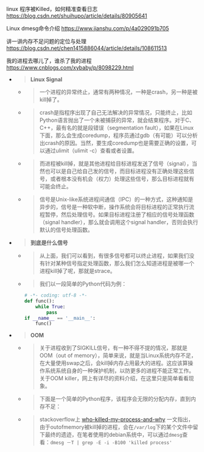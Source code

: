 
linux 程序被Killed，如何精准查看日志 https://blog.csdn.net/shuihupo/article/details/80905641

Linux dmesg命令介绍 https://www.jianshu.com/p/4a029091b705

讲一讲内存不足问题的定位与处理 https://blog.csdn.net/chen1415886044/article/details/108611513

我的进程去哪儿了，谁杀了我的进程 https://www.cnblogs.com/xybaby/p/8098229.html
- > **Linux Signal**
  * > 一个进程的异常终止，通常有两种情况，一种是crash，另一种是被kill掉了。
  * > crash是指程序出现了自己无法解决的异常情况，只能终止，比如Python语言抛出了一个未被捕获的异常，就会结束程序。对于C、C++，最有名的就是段错误（segmentation fault），如果在Linux下面，那么会生成coredump，程序员通过gdb（有可能）可以分析出crash的原因。当然，要生成coredump也是需要正确的设置，可以通过ulimit（ulimit -c）查看或者设置。
  * > 而进程被kill掉，就是其他进程给目标进程发送了信号（signal），当然也可以是自己给自己发的信号，而目标进程没有正确处理这些信号，或者根本没有机会（权力）处理这些信号，那么目标进程就有可能会终止。
  * > 信号是Unix-like系统进程间通信（IPC）的一种方式，这种通知是异步的，信号是一种软中断，操作系统会将目标进程的正常执行流程暂停，然后处理信号。如果目标进程注册了相应的信号处理函数（signal handler），那么就会调用这个signal handler，否则会执行默认的信号处理函数。
- > **到底是什么信号**
  * > 从上面，我们可以看到，有很多信号都可以终止进程，如果我们没有针对某种信号指定处理函数，那么我们怎么知道进程是被哪一个进程kill掉了呢，那就是strace。
  * > 我们以一段简单的Python代码为例：
    ```py
    # -*- coding: utf-8 -*-
    def func():
        while True:
            pass
    if __name__ == '__main__':
        func()
    ```
- > **OOM**
  * > 关于进程收到了SIGKILL信号，有一种不得不提的情况，那就是OOM（out of memory），简单来说，就是当Linux系统内存不足，在大量使用swap之后，会kill掉内存占用最大的进程。这应该算操作系统系统自身的一种保护机制，以防更多的进程不能正常工作。关于OOM killer，网上有详尽的资料介绍，在这里只是简单看看现象。
  * > 下面是一个简单的Python程序，该程序会无限的分配内存，直到内存不足：
  * > stackoverflow上 [who-killed-my-process-and-why](https://stackoverflow.com/questions/726690/who-killed-my-process-and-why) 一文指出，由于outofmemory被kill掉的进程，会在`/var/log`下的某个文件中留下最终的遗迹，在笔者使用的debian系统中，可以通过`dmesg`查看：`dmesg －T | grep -E -i -B100 'killed process'`
